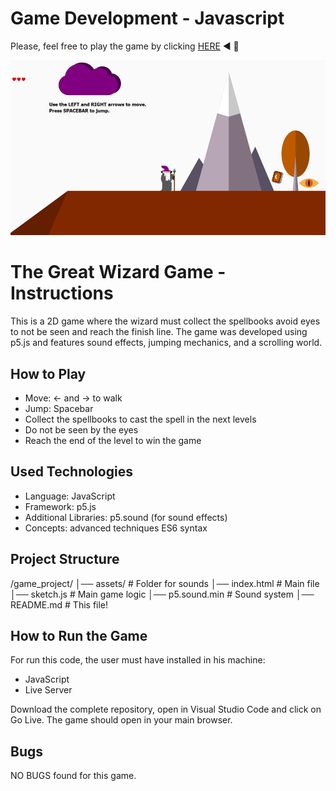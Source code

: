 # Game Development - Javascript
Please, feel free to play the game by clicking [HERE](https://bbucalonserra.github.io/game-development-js/)  :arrow_backward: :bookmark_tabs: 

![Game Picture](https://github.com/bbucalonserra/game-development-js/blob/main/Others/game_picture.png)

# The Great Wizard Game - Instructions
This is a 2D game where the wizard must collect the spellbooks avoid eyes to not be seen and reach the finish line. The game was developed using p5.js and features sound effects, jumping mechanics, and a scrolling world.

## How to Play
* Move: ← and → to walk
* Jump: Spacebar
* Collect the spellbooks to cast the spell in the next levels
* Do not be seen by the eyes
* Reach the end of the level to win the game

## Used Technologies
* Language: JavaScript
* Framework: p5.js
* Additional Libraries: p5.sound (for sound effects)
* Concepts: advanced techniques ES6 syntax

## Project Structure
/game_project/
│── assets/           # Folder for sounds
│── index.html        # Main file
│── sketch.js         # Main game logic
│── p5.sound.min      # Sound system
│── README.md         # This file!

## How to Run the Game
For run this code, the user must have installed in his machine:
* JavaScript
* Live Server

Download the complete repository, open in Visual Studio Code and click on Go Live. The game should open in your main browser.

## Bugs
NO BUGS found for this game.
